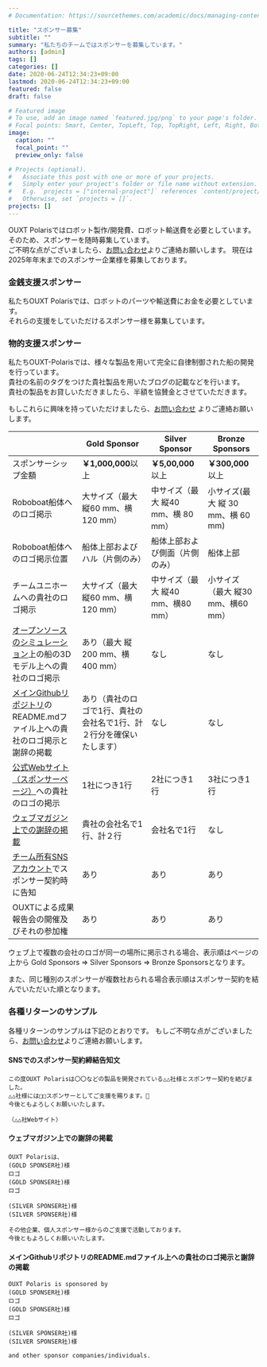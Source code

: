 ```yaml
---
# Documentation: https://sourcethemes.com/academic/docs/managing-content/

title: "スポンサー募集"
subtitle: ""
summary: "私たちのチームではスポンサーを募集しています。"
authors: [admin]
tags: []
categories: []
date: 2020-06-24T12:34:23+09:00
lastmod: 2020-06-24T12:34:23+09:00
featured: false
draft: false

# Featured image
# To use, add an image named `featured.jpg/png` to your page's folder.
# Focal points: Smart, Center, TopLeft, Top, TopRight, Left, Right, BottomLeft, Bottom, BottomRight.
image:
  caption: ""
  focal_point: ""
  preview_only: false

# Projects (optional).
#   Associate this post with one or more of your projects.
#   Simply enter your project's folder or file name without extension.
#   E.g. `projects = ["internal-project"]` references `content/project/deep-learning/index.md`.
#   Otherwise, set `projects = []`.
projects: []
---
```

OUXT Polarisではロボット製作/開発費、ロボット輸送費を必要としています。<br>
そのため、スポンサーを随時募集しています。<br>
ご不明な点がございましたら、[お問い合わせ](../../#contact)よりご連絡お願いします。
現在は2025年年末までのスポンサー企業様を募集しております。

### 金銭支援スポンサー

私たちOUXT Polarisでは、ロボットのパーツや輸送費にお金を必要としています。<br>
それらの支援をしていただけるスポンサー様を募集しています。

### 物的支援スポンサー

私たちOUXT-Polarisでは、様々な製品を用いて完全に自律制御された船の開発を行っています。<br>
貴社の名前のタグをつけた貴社製品を用いたブログの記載などを行います。<br>
貴社の製品をお貸しいただきましたら、半額を協賛金とさせていただきます。

もしこれらに興味を持っていただけましたら、[お問い合わせ](../../#contact) よりご連絡お願いします。

|                                                                                                                                          | Gold Sponsor                                                         | Silver Sponsor                     | Bronze Sponsors                   |
|------------------------------------------------------------------------------------------------------------------------------------------|----------------------------------------------------------------------|------------------------------------|-----------------------------------|
| スポンサーシップ金額                                                                                                                     | **￥1,000,000**以上                                                  | **￥5,00,000**以上                 | **￥300,000**以上                 |
| Roboboat船体へのロゴ掲示                                                                                                                 | 大サイズ（最大 縦60 mm、横 120 mm）                                  | 中サイズ（最大 縦40 mm、横 80 mm） | 小サイズ(最大 縦 30 mm、横 60 mm) |
| Roboboat船体へのロゴ掲示位置                                                                                                             | 船体上部およびハル（片側のみ）                                       | 船体上部および側面（片側のみ）     | 船体上部                          |
| チームユニホームへの貴社のロゴ掲示                                                                                                       | 大サイズ（最大 縦60 mm、横120 mm）                                   | 中サイズ（最大 縦40 mm、横80 mm）  | 小サイズ（最大 縦30 mm、横60 mm） |
| [オープンソースのシミュレーション](https://github.com/OUXT-Polaris/vrx)上の船の3Dモデル上への貴社のロゴ掲示                              | あり（最大 縦200 mm、横400 mm）                                      | なし                               | なし                              |
| [メインGithubリポジトリ](https://github.com/OUXT-Polaris/ouxt_automation/tree/master)のREADME.mdファイル上への貴社のロゴ掲示と謝辞の掲載 | あり（貴社のロゴで1行、貴社の会社名で1行、計２行分を確保いたします） | なし                               | なし                              |
| [公式Webサイト（スポンサーページ）](../sponsor/)への貴社のロゴの掲示                                                                     | 1社につき1行                                                         | 2社につき1行                       | 3社につき1行                      |
| [ウェブマガジン上での謝辞の掲載](https://note.com/polaris_ouxt/m/m0011a1816b40)                                                          | 貴社の会社名で1行、計２行                                            | 会社名で1行                        | なし                              |
| [チーム所有SNSアカウント](https://x.com/ouxt_polaris)でスポンサー契約時に告知                                                            | あり                                                                 | あり                               | あり                              |
| OUXTによる成果報告会の開催及びそれの参加権                                                                                               | あり                                                                 | あり                               | あり                              |

ウェブ上で複数の会社のロゴが同一の場所に掲示される場合、表示順はページの上から Gold Sponsors => Silver Sponsors => Bronze Sponsorsとなります。

また、同じ種別のスポンサーが複数社おられる場合表示順はスポンサー契約を結んでいただいた順となります。

### 各種リターンのサンプル

各種リターンのサンプルは下記のとおりです。
もしご不明な点がございましたら、[お問い合わせ](../../#contact)よりご連絡お願いします。

#### SNSでのスポンサー契約締結告知文

```
この度OUXT Polarisは〇〇などの製品を開発されている△△社様とスポンサー契約を結びました。
△△社様には□□スポンサーとしてご支援を賜ります。🤝
今後ともよろしくお願いいたします。

（△△社Webサイト）
```

#### ウェブマガジン上での謝辞の掲載

```
OUXT Polarisは、
(GOLD SPONSER社)様
ロゴ
(GOLD SPONSER社)様
ロゴ

(SILVER SPONSER社)様
(SILVER SPONSER社)様

その他企業、個人スポンサー様からのご支援で活動しております。
今後ともよろしくお願いいたします。
```

#### メインGithubリポジトリのREADME.mdファイル上への貴社のロゴ掲示と謝辞の掲載

```
OUXT Polaris is sponsored by
(GOLD SPONSER社)様
ロゴ
(GOLD SPONSER社)様
ロゴ

(SILVER SPONSER社)様
(SILVER SPONSER社)様

and other sponsor companies/individuals.
```
